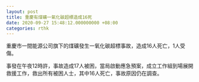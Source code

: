```yaml
---
layout: post
title: 重慶有煤礦一氧化碳超標造成16死
date: 2020-09-27 15:48:12.000000000 +08:00
categories: rthk
---
```


重慶市一間能源公司旗下的煤礦發生一氧化碳超標事故，造成16人死亡，1人受傷。

事發在午夜12時許，事故造成17人被困，當局啟動應急預案，成立工作組到場展開救援工作，救出所有被困人士，其中16人死亡，事故原因仍在調查。
